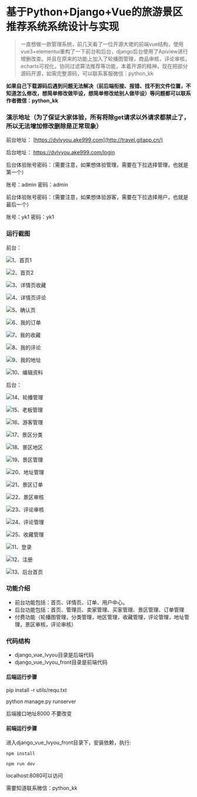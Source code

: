 # 基于Python+Django+Vue的旅游景区推荐系统系统设计与实现



> 一直想做一款管理系统，前几天看了一位开源大佬的前端vue结构，使用vue3+elementui重构了一下前台和后台，django后台使用了Apiview进行增删改查。并且在原来的功能上加入了轮播图管理，商品审核，评论审核，echarts可视化，协同过滤算法推荐等功能，本着开源的精神，现在把部分源码开源，如需完整源码，可以联系客服微信：python_kk



**如果自己下载源码后遇到问题无法解决（前后端衔接、报错、找不到文件位置，不知道怎么修改，想简单修改做毕设，想简单修改给别人做毕设）等问题都可以联系作者微信：python_kk**



### 演示地址（为了保证大家体验，所有将除get请求以外请求都禁止了，所以无法增加修改删除是正常现象）



前台地址： [https://dvlvyou.ake999.com](http://travel.gitapp.cn/)

后台地址： https://dvlvyou.ake999.com/login



后台体验账号密码：（需要注意，如果想体验管理，需要在下拉选择管理，也就是第一个）

账号：admin 密码：admin



前台体验账号密码：（需要注意，如果想体验游客，需要在下拉选择用户，也就是最后一个）

账号：yk1 密码：yk1



### 运行截图

前台：



![1、首页1](.\\1、首页1.jpg)

![2、首页2](.\\2、首页2.jpg)

![3、详情页收藏](.\\3、详情页收藏.jpg)

![4、详情页评论](.\\4、详情页评论.jpg)

![5、确认页](.\\5、确认页.jpg)

![6、我的订单](.\\6、我的订单.jpg)

![7、我的收藏](.\\7、我的收藏.jpg)

![8、我的评论](.\\8、我的评论.jpg)

![9、我的地址](.\\9、我的地址.jpg)

![10、编辑资料](.\\10、编辑资料.jpg)



后台：

![14、轮播管理](.\\14、轮播管理.jpg)

![15、老板管理](.\\15、老板管理.jpg)

![16、游客管理](.\\16、游客管理.jpg)

![17、景区分类](.\\17、景区分类.jpg)

![18、景区地区](.\\18、景区地区.jpg)

![19、景区管理](.\\19、景区管理.jpg)

![20、地址管理](.\\20、地址管理.jpg)

![21、景区订单](.\\21、景区订单.jpg)

![22、景区审核](.\\22、景区审核.jpg)

![23、评论审核](.\\23、评论审核.jpg)

![24、评论管理](.\\24、评论管理.jpg)

![25、收藏管理](.\\25、收藏管理.jpg)

![11、登录](.\\11、登录.jpg)

![12、注册](.\\12、注册.jpg)

![13、后台首页](.\\13、后台首页.jpg)



### 功能介绍

- 前台功能包括：首页、详情页、订单、用户中心。
- 后台功能包括：首页、管理员、卖家管理、买家管理、景区管理、订单管理
- 付费功能（轮播图管理，分类管理，地区管理，收藏管理，评论管理，地址管理，景区审核，评论审核）

### 代码结构

- django_vue_lvyou目录是后端代码
- django_vue_lvyou_front目录是前端代码



#### 后端运行步骤

pip install -r utils/requ.txt

python manage.py runserver

后端接口地址8000 不要改变



#### 前端运行步骤



进入django_vue_lvyou_front目录下，安装依赖，执行:

```
npm install 
```

```
npm run dev
```

localhost:8080可以访问



需要知道联系微信：python_kk